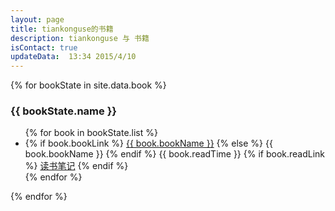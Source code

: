 ```yaml
---
layout: page
title: tiankonguse的书籍
description: tiankonguse 与 书籍
isContact: true
updateData:  13:34 2015/4/10
---
```



{% for bookState in site.data.book %}
<div class="accordion-group aboutme-group">
    <div class="accordion-heading">
        <h3 class="accordion-toggle list-of-categories" data-toggle="collapse"  href="#{{ bookState.name }}-ref">{{ bookState.name }}</h3>
    </div>   
    <div id="{{ bookState.name }}-ref" class="accordion-body collapse">
        <ul class="article-year clearfix list-articles-category">
            {% for book in bookState.list %}
            <li>
                {% if book.bookLink %}  
                <a href="{{book.bookLink}}">{{ book.bookName }}</a>
                {% else %} 
                {{ book.bookName }}  
                {% endif %}
                {{ book.readTime }}  
                {% if book.readLink %} 
                <a href="{{ book.readLink }}">读书笔记</a>
                {% endif %}
            </li>
            {% endfor %}
        </ul>
    </div>
</div>
{% endfor %}


